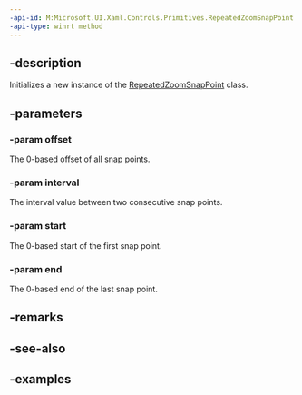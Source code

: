 ```yaml
---
-api-id: M:Microsoft.UI.Xaml.Controls.Primitives.RepeatedZoomSnapPoint.#ctor(System.Double,System.Double,System.Double,System.Double)
-api-type: winrt method
---
```


## -description

Initializes a new instance of the [RepeatedZoomSnapPoint](repeatedzoomsnappoint.md) class.

## -parameters

### -param offset

The 0-based offset of all snap points.

### -param interval

The interval value between two consecutive snap points.

### -param start

The 0-based start of the first snap point.

### -param end

The 0-based end of the last snap point.

## -remarks

## -see-also

## -examples

